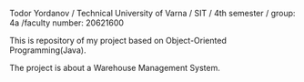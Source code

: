 Todor Yordanov / Technical University of Varna / SIT / 4th semester / group: 4a /faculty number: 20621600

This is repository of my project based on Object-Oriented Programming(Java).

The project is about a Warehouse Management System.
